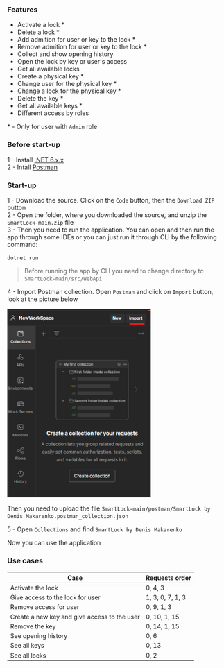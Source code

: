 ### Features

 - Activate a lock * <br/>
 - Delete a lock * <br/>
 - Add admition for user or key to the lock * <br/>
 - Remove admition for user or key to the lock * <br/>
 - Collect and show opening history <br/>
 - Open the lock by key or user's access <br/>
 - Get all available locks <br/>
 - Create a physical key * <br/>
 - Change user for the physical key * <br/>
 - Change a lock for the physical key * <br/>
 - Delete the key * <br/>
 - Get all available keys * <br/> 
 - Different access by roles

 \* - Only for user with `Admin` role


### Before start-up

1 - Install [.NET 6.x.x](https://dotnet.microsoft.com/en-us/download/dotnet/6.0) <br/>
2 - Intall [Postman](https://www.postman.com/downloads/)

### Start-up

1 - Download the source. Click on the `Code` button, then the `Download ZIP` button <br/>
2 - Open the folder, where you downloaded the source, and unzip the `SmartLock-main.zip` file <br/>
3 - Then you need to run the application. You can open and then run the app through some IDEs or you can just run it through CLI by the following command: <br/>
```
dotnet run
```

> Before running the app by CLI you need to change directory to `SmartLock-main/src/WebApi`

4 - Import Postman collection. Open `Postman` and click on `Import` button, look at the picture below<br/>

<img src="https://github.com/denmaklucky/SmartLock/blob/main/files/4.png" width=331 height=435/>

Then you need to upload the file `SmartLock-main/postman/SmartLock by Denis Makarenko.postman_collection.json` <br/>

5 - Open `Collections` and find `SmartLock by Denis Makarenko`

Now you can use the application

### Use cases

|Case| Requests order|
|-|-|
|Activate the lock| 0, 4, 3|
|Give access to the lock for user| 1, 3, 0, 7, 1, 3|
|Remove access for user|0, 9, 1, 3|
|Create a new key and give access to the user|0, 10, 1, 15|
|Remove the key|0, 14, 1, 15|
|See opening history|0, 6|
|See all keys|0, 13|
|See all locks|0, 2|